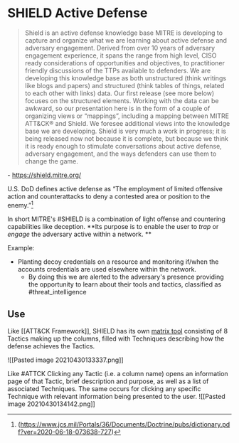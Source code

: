 # SHIELD Active Defense
> Shield is an active defense knowledge base MITRE is developing to capture and organize what we are learning about active defense and adversary engagement. Derived from over 10 years of adversary engagement experience, it spans the range from high level, CISO ready considerations of opportunities and objectives, to practitioner friendly discussions of the TTPs available to defenders. 
> We are developing this knowledge base as both unstructured (think writings like blogs and papers) and structured (think tables of things, related to each other with links) data. Our first release (see more below) focuses on the structured elements. Working with the data can be awkward, so our presentation here is in the form of a couple of organizing views or “mappings”, including a mapping between MITRE ATT&CK® and Shield. We foresee additional views into the knowledge base we are developing.
> Shield is very much a work in progress; it is being released now not because it is complete, but because we think it is ready enough to stimulate conversations about active defense, adversary engagement, and the ways defenders can use them to change the game.

\- https://shield.mitre.org/

U.S. DoD defines active defense as “The employment of limited offensive action and counterattacks to deny a contested area or position to the enemy.”[^1]

[^1]:(https://www.jcs.mil/Portals/36/Documents/Doctrine/pubs/dictionary.pdf?ver=2020-06-18-073638-727)
 
In short MITRE's #SHIELD is a combination of light offense and countering capabilities like deception. **Its purpose is to enable the user to *trap* or *engage* the adversary active within a network. **

Example:
-	Planting decoy credentials on a resource and monitoring if/when the accounts credentials are used elsewhere within the network.
	-	By doing this we are alerted to the adversary's presence providing the opportunity to learn about their tools and tactics, classified as #threat_intelligence

## Use
Like [[ATT&CK Framework]], SHIELD has its own [matrix tool](https://shield.mitre.org/matrix/) consisting of 8 Tactics making up the columns, filled with Techniques describing how the defense achieves the Tactics. 

![[Pasted image 20210430133337.png]]

Like #ATTCK Clicking any Tactic (i.e. a column name) opens an information page of that Tactic, brief description and purpose, as well as a list of associated Techniques. The same occurs for clicking any specific Technique with relevant information being presented to the user. 
![[Pasted image 20210430134142.png]]

